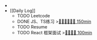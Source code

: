 -
- [[Daily Log]]
	- TODO Leetcode
	- DONE JS、TS练习 >[🍅🍅🍅🍅🍅🍅 150min](#agenda-pomo://?t=f-1692002539281-1500%2Cf-1692008190423-1500%2Cf-1692010521491-1500%2Cf-1692023580346-1500%2Cf-1692067109422-1500%2Cf-1692083239315-1500)
	- TODO Resume
	- TODO React 框架面试 >[🍅🍅🍅🍅 100min](#agenda-pomo://?t=f-1692089315593-1500%2Cf-1692090821500-1500%2Cf-1692093230002-1500%2Cf-1692096864067-1500)